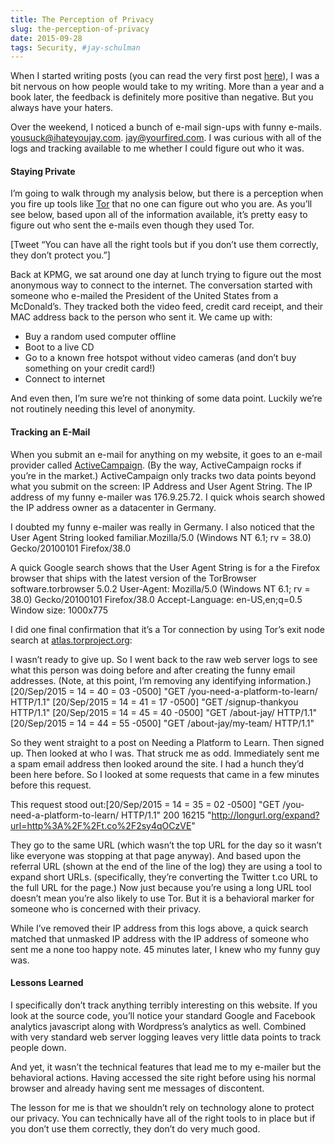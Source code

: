 ```yaml
---
title: The Perception of Privacy
slug: the-perception-of-privacy
date: 2015-09-28
tags: Security, #jay-schulman
---
```


When I started writing posts (you can read the very first post [here](https://www.jayschulman.com/4-coursera-cla…c-professional/)), I was a bit nervous on how people would take to my writing. More than a year and a book later, the feedback is definitely more positive than negative. But you always have your haters.

Over the weekend, I noticed a bunch of e-mail sign-ups with funny e-mails. yousuck@ihateyoujay.com. jay@yourfired.com. I was curious with all of the logs and tracking available to me whether I could figure out who it was.

#### Staying Private

I’m going to walk through my analysis below, but there is a perception when you fire up tools like [Tor](https://www.torproject.org/) that no one can figure out who you are. As you’ll see below, based upon all of the information available, it’s pretty easy to figure out who sent the e-mails even though they used Tor.

[Tweet “You can have all the right tools but if you don’t use them correctly, they don’t protect you.”]

Back at KPMG, we sat around one day at lunch trying to figure out the most anonymous way to connect to the internet. The conversation started with someone who e-mailed the President of the United States from a McDonald’s. They tracked both the video feed, credit card receipt, and their MAC address back to the person who sent it. We came up with:

- Buy a random used computer offline
- Boot to a live CD
- Go to a known free hotspot without video cameras (and don’t buy something on your credit card!)
- Connect to internet

And even then, I’m sure we’re not thinking of some data point. Luckily we’re not routinely needing this level of anonymity.

#### Tracking an E-Mail

When you submit an e-mail for anything on my website, it goes to an e-mail provider called [ActiveCampaign](http://www.activecampaign.com/?_r=6F5Q991V). (By the way, ActiveCampaign rocks if you’re in the market.) ActiveCampaign only tracks two data points beyond what you submit on the screen: IP Address and User Agent String. The IP address of my funny e-mailer was 176.9.25.72. I quick whois search showed the IP address owner as a datacenter in Germany.

I doubted my funny e-mailer was really in Germany. I also noticed that the User Agent String looked familiar.Mozilla/5.0 (Windows NT 6.1; rv = 38.0) Gecko/20100101 Firefox/38.0

A quick Google search shows that the User Agent String is for a the Firefox browser that ships with the latest version of the TorBrowser software.torbrowser 5.0.2
User-Agent: Mozilla/5.0 (Windows NT 6.1; rv = 38.0) Gecko/20100101 Firefox/38.0
Accept-Language: en-US,en;q=0.5
Window size: 1000x775

I did one final confirmation that it’s a Tor connection by using Tor’s exit node search at [atlas.torproject.org](https://atlas.torproject.org/#details/51377C496818552E263583A44C796DF3FB0BC71B):

I wasn’t ready to give up. So I went back to the raw web server logs to see what this person was doing before and after creating the funny email addresses. (Note, at this point, I’m removing any identifying information.)[20/Sep/2015 = 14 = 40 = 03 -0500] "GET /you-need-a-platform-to-learn/ HTTP/1.1"
[20/Sep/2015 = 14 = 41 = 17 -0500] "GET /signup-thankyou HTTP/1.1"
[20/Sep/2015 = 14 = 45 = 40 -0500] "GET /about-jay/ HTTP/1.1"
[20/Sep/2015 = 14 = 44 = 55 -0500] "GET /about-jay/my-team/ HTTP/1.1"

So they went straight to a post on Needing a Platform to Learn. Then signed up. Then looked at who I was. That struck me as odd. Immediately sent me a spam email address then looked around the site. I had a hunch they’d been here before. So I looked at some requests that came in a few minutes before this request.

This request stood out:[20/Sep/2015 = 14 = 35 = 02 -0500] "GET /you-need-a-platform-to-learn/ HTTP/1.1" 200 16215 "http://longurl.org/expand?url=http%3A%2F%2Ft.co%2F2sy4qOCzVE"

They go to the same URL (which wasn’t the top URL for the day so it wasn’t like everyone was stopping at that page anyway). And based upon the referral URL (shown at the end of the line of the log) they are using a tool to expand short URLs. (specifically, they’re converting the Twitter t.co URL to the full URL for the page.) Now just because you’re using a long URL tool doesn’t mean you’re also likely to use Tor. But it is a behavioral marker for someone who is concerned with their privacy.

While I’ve removed their IP address from this logs above, a quick search matched that unmasked IP address with the IP address of someone who sent me a none too happy note. 45 minutes later, I knew who my funny guy was.

#### Lessons Learned

I specifically don’t track anything terribly interesting on this website. If you look at the source code, you’ll notice your standard Google and Facebook analytics javascript along with Wordpress’s analytics as well. Combined with very standard web server logging leaves very little data points to track people down.

And yet, it wasn’t the technical features that lead me to my e-mailer but the behavioral actions. Having accessed the site right before using his normal browser and already having sent me messages of discontent.

The lesson for me is that we shouldn’t rely on technology alone to protect our privacy. You can technically have all of the right tools to in place but if you don’t use them correctly, they don’t do very much good.
